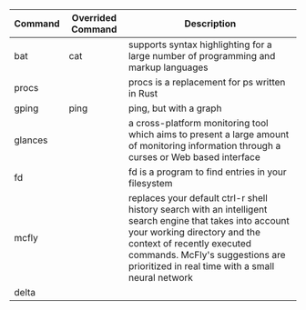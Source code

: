| Command   | Overrided Command   | Description                                                      |
| --------- | ------------------- | ---------------------------------------------------------------- |
| bat       | cat                 | supports syntax highlighting for a large number of programming and markup languages |
| procs     |                     | procs is a replacement for ps written in Rust |
| gping     | ping                | ping, but with a graph |
| glances | |  a cross-platform monitoring tool which aims to present a large amount of monitoring information through a curses or Web based interface |
| fd | | fd is a program to find entries in your filesystem |
| mcfly | | replaces your default ctrl-r shell history search with an intelligent search engine that takes into account your working directory and the context of recently executed commands. McFly's suggestions are prioritized in real time with a small neural network |
| delta | |